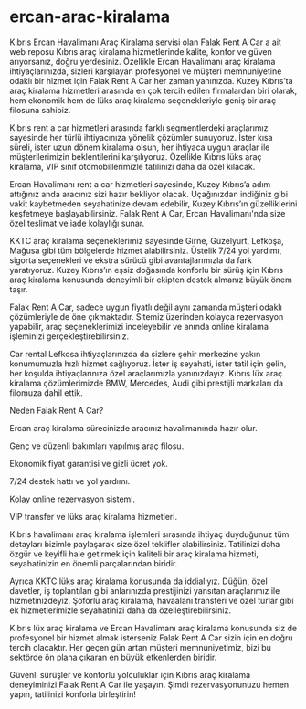 # ercan-arac-kiralama
Kıbrıs Ercan Havalimanı Araç Kiralama servisi olan Falak Rent A Car a ait web reposu
Kıbrıs araç kiralama hizmetlerinde kalite, konfor ve güven arıyorsanız, doğru yerdesiniz. Özellikle Ercan Havalimanı araç kiralama ihtiyaçlarınızda, sizleri karşılayan profesyonel ve müşteri memnuniyetine odaklı bir hizmet için Falak Rent A Car her zaman yanınızda. Kuzey Kıbrıs’ta araç kiralama hizmetleri arasında en çok tercih edilen firmalardan biri olarak, hem ekonomik hem de lüks araç kiralama seçenekleriyle geniş bir araç filosuna sahibiz.

Kıbrıs rent a car hizmetleri arasında farklı segmentlerdeki araçlarımız sayesinde her türlü ihtiyacınıza yönelik çözümler sunuyoruz. İster kısa süreli, ister uzun dönem kiralama olsun, her ihtiyaca uygun araçlar ile müşterilerimizin beklentilerini karşılıyoruz. Özellikle Kıbrıs lüks araç kiralama, VIP sınıf otomobillerimizle tatilinizi daha da özel kılacak.

Ercan Havalimanı rent a car hizmetleri sayesinde, Kuzey Kıbrıs’a adım attığınız anda aracınız sizi hazır bekliyor olacak. Uçağınızdan indiğiniz gibi vakit kaybetmeden seyahatinize devam edebilir, Kuzey Kıbrıs’ın güzelliklerini keşfetmeye başlayabilirsiniz. Falak Rent A Car, Ercan Havalimanı'nda size özel teslimat ve iade kolaylığı sunar.

KKTC araç kiralama seçeneklerimiz sayesinde Girne, Güzelyurt, Lefkoşa, Mağusa gibi tüm bölgelerde hizmet alabilirsiniz. Üstelik 7/24 yol yardımı, sigorta seçenekleri ve ekstra sürücü gibi avantajlarımızla da fark yaratıyoruz. Kuzey Kıbrıs’ın eşsiz doğasında konforlu bir sürüş için Kıbrıs araç kiralama konusunda deneyimli bir ekipten destek almanız büyük önem taşır.

Falak Rent A Car, sadece uygun fiyatlı değil aynı zamanda müşteri odaklı çözümleriyle de öne çıkmaktadır. Sitemiz üzerinden kolayca rezervasyon yapabilir, araç seçeneklerimizi inceleyebilir ve anında online kiralama işleminizi gerçekleştirebilirsiniz.

Car rental Lefkosa ihtiyaçlarınızda da sizlere şehir merkezine yakın konumumuzla hızlı hizmet sağlıyoruz. İster iş seyahati, ister tatil için gelin, her koşulda ihtiyaçlarınıza özel araçlarımızla yanınızdayız. Kıbrıs lüx araç kiralama çözümlerimizde BMW, Mercedes, Audi gibi prestijli markaları da filomuza dahil ettik.

Neden Falak Rent A Car?

Ercan araç kiralama sürecinizde aracınız havalimanında hazır olur.

Genç ve düzenli bakımları yapılmış araç filosu.

Ekonomik fiyat garantisi ve gizli ücret yok.

7/24 destek hattı ve yol yardımı.

Kolay online rezervasyon sistemi.

VIP transfer ve lüks araç kiralama hizmetleri.

Kıbrıs havalimanı araç kiralama işlemleri sırasında ihtiyaç duyduğunuz tüm detayları bizimle paylaşarak size özel teklifler alabilirsiniz. Tatilinizi daha özgür ve keyifli hale getirmek için kaliteli bir araç kiralama hizmeti, seyahatinizin en önemli parçalarından biridir.

Ayrıca KKTC lüks araç kiralama konusunda da iddialıyız. Düğün, özel davetler, iş toplantıları gibi anlarınızda prestijinizi yansıtan araçlarımız ile hizmetinizdeyiz. Şoförlü araç kiralama, havaalanı transferi ve özel turlar gibi ek hizmetlerimizle seyahatinizi daha da özelleştirebilirsiniz.

Kıbrıs lüx araç kiralama ve Ercan Havalimanı araç kiralama konusunda siz de profesyonel bir hizmet almak isterseniz Falak Rent A Car sizin için en doğru tercih olacaktır. Her geçen gün artan müşteri memnuniyetimiz, bizi bu sektörde ön plana çıkaran en büyük etkenlerden biridir.

Güvenli sürüşler ve konforlu yolculuklar için Kıbrıs araç kiralama deneyiminizi Falak Rent A Car ile yaşayın. Şimdi rezervasyonunuzu hemen yapın, tatilinizi konforla birleştirin!

